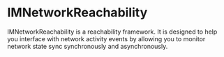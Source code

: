 # IMNetworkReachability

IMNetworkReachability is a reachability framework.
It is designed to help you interface with network activity events by allowing you to monitor network state sync synchronously and asynchronously.
